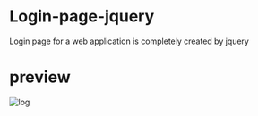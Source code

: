 # Login-page-jquery
 Login page for a web application is completely created by jquery 
 # preview
 ![log](https://github.com/user-attachments/assets/8a9767a4-7bc5-4727-a7ae-a26b0a6ce9a4)
